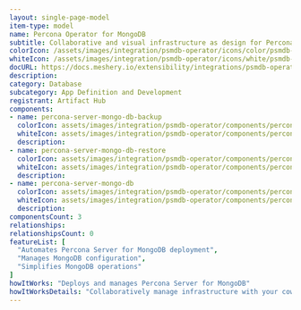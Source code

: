 ```yaml
---
layout: single-page-model
item-type: model
name: Percona Operator for MongoDB
subtitle: Collaborative and visual infrastructure as design for Percona Operator for MongoDB
colorIcon: /assets/images/integration/psmdb-operator/icons/color/psmdb-operator-color.svg
whiteIcon: /assets/images/integration/psmdb-operator/icons/white/psmdb-operator-white.svg
docURL: https://docs.meshery.io/extensibility/integrations/psmdb-operator
description: 
category: Database
subcategory: App Definition and Development
registrant: Artifact Hub
components: 
- name: percona-server-mongo-db-backup
  colorIcon: assets/images/integration/psmdb-operator/components/percona-server-mongo-db-backup/icons/color/percona-server-mongo-db-backup-color.svg
  whiteIcon: assets/images/integration/psmdb-operator/components/percona-server-mongo-db-backup/icons/white/percona-server-mongo-db-backup-white.svg
  description: 
- name: percona-server-mongo-db-restore
  colorIcon: assets/images/integration/psmdb-operator/components/percona-server-mongo-db-restore/icons/color/percona-server-mongo-db-restore-color.svg
  whiteIcon: assets/images/integration/psmdb-operator/components/percona-server-mongo-db-restore/icons/white/percona-server-mongo-db-restore-white.svg
  description: 
- name: percona-server-mongo-db
  colorIcon: assets/images/integration/psmdb-operator/components/percona-server-mongo-db/icons/color/percona-server-mongo-db-color.svg
  whiteIcon: assets/images/integration/psmdb-operator/components/percona-server-mongo-db/icons/white/percona-server-mongo-db-white.svg
  description: 
componentsCount: 3
relationships: 
relationshipsCount: 0
featureList: [
  "Automates Percona Server for MongoDB deployment",
  "Manages MongoDB configuration",
  "Simplifies MongoDB operations"
]
howItWorks: "Deploys and manages Percona Server for MongoDB"
howItWorksDetails: "Collaboratively manage infrastructure with your coworkers synchronously sharing the same designs."
---
```

